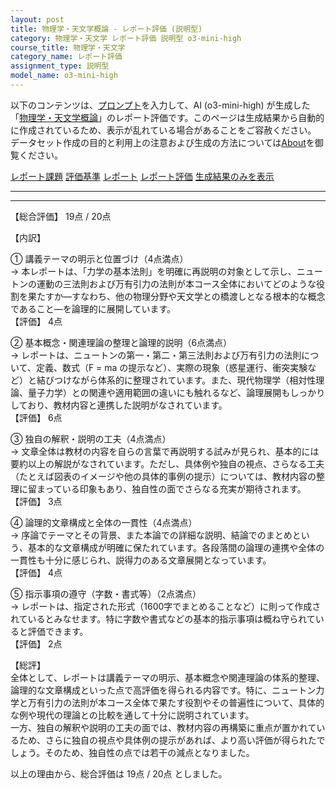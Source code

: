 ```yaml
---
layout: post
title: 物理学・天文学概論 - レポート評価 (説明型)
category: 物理学・天文学 レポート評価 説明型 o3-mini-high
course_title: 物理学・天文学
category_name: レポート評価
assignment_type: 説明型
model_name: o3-mini-high
---
```


以下のコンテンツは、[プロンプト](https://github.com/takedatoshiyuki/synthetic_assignments/tree/main/generated/物理学・天文学/o3-mini-high/prompt_レポート評価-説明型.md)を入力して、AI (o3-mini-high) が生成した「[物理学・天文学概論](/contents/物理学・天文学/)」のレポート評価です。このページは生成結果から自動的に作成されているため、表示が乱れている場合があることをご容赦ください。
データセット作成の目的と利用上の注意および生成の方法については[About](/About)を御覧ください。

[レポート課題](../レポート課題-説明型)
[評価基準](../評価基準-説明型)
[レポート](../レポート-説明型)
[レポート評価](../レポート評価-説明型)
[生成結果のみを表示](https://github.com/takedatoshiyuki/synthetic_assignments/tree/main/generated/物理学・天文学/o3-mini-high/レポート評価-説明型.md)
  

***
***
  
【総合評価】 19点 / 20点

【内訳】

① 講義テーマの明示と位置づけ（4点満点）  
→ 本レポートは、「力学の基本法則」を明確に再説明の対象として示し、ニュートンの運動の三法則および万有引力の法則が本コース全体においてどのような役割を果たすか―すなわち、他の物理分野や天文学との橋渡しとなる根本的な概念であること―を論理的に展開しています。  
【評価】 4点

② 基本概念・関連理論の整理と論理的説明（6点満点）  
→ レポートは、ニュートンの第一・第二・第三法則および万有引力の法則について、定義、数式（F = ma の提示など）、実際の現象（惑星運行、衝突実験など）と結びつけながら体系的に整理されています。また、現代物理学（相対性理論、量子力学）との関連や適用範囲の違いにも触れるなど、論理展開もしっかりしており、教材内容と連携した説明がなされています。  
【評価】 6点

③ 独自の解釈・説明の工夫（4点満点）  
→ 文章全体は教材の内容を自らの言葉で再説明する試みが見られ、基本的には要約以上の解説がなされています。ただし、具体例や独自の視点、さらなる工夫（たとえば図表のイメージや他の具体的事例の提示）については、教材内容の整理に留まっている印象もあり、独自性の面でさらなる充実が期待されます。  
【評価】 3点

④ 論理的文章構成と全体の一貫性（4点満点）  
→ 序論でテーマとその背景、また本論での詳細な説明、結論でのまとめという、基本的な文章構成が明確に保たれています。各段落間の論理の連携や全体の一貫性も十分に感じられ、説得力のある文章展開となっています。  
【評価】 4点

⑤ 指示事項の遵守（字数・書式等）（2点満点）  
→ レポートは、指定された形式（1600字でまとめることなど）に則って作成されているとみなせます。特に字数や書式などの基本的指示事項は概ね守られていると評価できます。  
【評価】 2点

【総評】  
全体として、レポートは講義テーマの明示、基本概念や関連理論の体系的整理、論理的な文章構成といった点で高評価を得られる内容です。特に、ニュートン力学と万有引力の法則が本コース全体で果たす役割やその普遍性について、具体的な例や現代の理論との比較を通して十分に説明されています。  
一方、独自の解釈や説明の工夫の面では、教材内容の再構築に重点が置かれているため、さらに独自の視点や具体例の提示があれば、より高い評価が得られたでしょう。そのため、独自性の点では若干の減点となりました。  

以上の理由から、総合評価は 19点 / 20点 としました。
